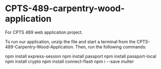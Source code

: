 # CPTS-489-carpentry-wood-application
For CPTS 489 web application project. 

To run our application, unzip the file and start a terminal from the CPTS-489-Carpentry-Wood-Application. 
Then, run the following commands:

npm install express-session
npm install passport
npm install passport-local
npm install crypto
npm install connect-flash
npm i --save multer